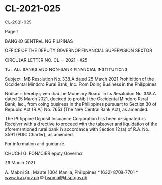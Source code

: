# CL-2021-025

CL-2021-025

Page 1

BANGKO SENTRAL NG PILIPINAS

OFFICE OF THE DEPUTY GOVERNOR FINANCIAL SUPERVISION SECTOR

CIRCULAR LETTER NO. CL — 2021 - 025

To : ALL BANKS AND NON-BANK FINANCIAL INSTITUTIONS

Subject : MB Resolution No. 338.A dated 25 March 2021 Prohibition of the Occidental Mindoro Rural Bank, Inc. From Doing Business in the Philippines

Notice is hereby given that the Monetary Board, in its Resolution No. 338.A dated 25 March 2021, decided to prohibit the Occidental Mindoro Rural Bank, Inc., from doing business in the Philippines pursuant to Section 30 of Republic Act (R.A.) No. 7653 (The New Central Bank Act), as amended.

The Philippine Deposit Insurance Corporation has been designated as Receiver with a directive to proceed with the takeover and liquidation of the aforementioned rural bank in accordance with Section 12 (a) of R.A. No. 3591 (PDIC Charter), as amended.

For information and guidance.

CHUCHI G. FONACIER eputy Governor

25 March 2021

A. Mabini St., Malate 1004 Manila, Philippines * (632) 8708-7701 * www.bsp.gov.ph © bspmail@bsp.gov.ph